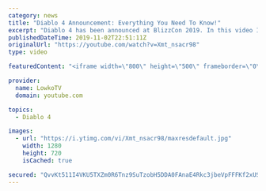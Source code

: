 ```yaml
---
category: news
title: "Diablo 4 Announcement: Everything You Need To Know!"
excerpt: "Diablo 4 has been announced at BlizzCon 2019. In this video I go over everything you need to know about this upcoming Blizzard Entertainment game."
publishedDateTime: 2019-11-02T22:51:11Z
originalUrl: "https://youtube.com/watch?v=Xmt_nsacr98"
type: video

featuredContent: "<iframe width=\"800\" height=\"500\" frameborder=\"0\" src=\"https://www.youtube.com/embed/Xmt_nsacr98\" allow=\"accelerometer; autoplay; encrypted-media; gyroscope; picture-in-picture\" allowfullscreen></iframe>"

provider:
  name: LowkoTV
  domain: youtube.com

topics:
  - Diablo 4

images:
  - url: "https://i.ytimg.com/vi/Xmt_nsacr98/maxresdefault.jpg"
    width: 1280
    height: 720
    isCached: true

secured: "QvvKt511I4VKU5TXZm0R6Tnz9SuTzobH5DDA0FAnaE4Rkc3jbeVpFFFKf2xUShUclgoTbpzagdzoGsMkd/7+uclwfZB4EFfbT9d9iaJ5Oj5FEn+pmS0OlJZVghMV2lIOXYuCKCOyf1JqtCCPz1yy/GeeTbzZDlFa4+rjavs4yaEdlhmZripNKDR8Yj7K8k2wNPhov9QhvZbJHYmayykoch07L4q7IHSSw0jWCdSEDlGqxNtlCkz7TgX0ZcBR24vjv/xG0Um1HhFrvR0yIsqOEA51BayeWYW1NXjy9PnTyIBqA2CQsB182fWjRqElziPw7vvgFDZGSQQ5Ek6gCIoAn0JzP0ObZOf2AHTZ96CaDwisixaDrV2GYeeulkuGtjPka6TiIAxeGOH7DMERJaWWWYNW0T4oWuhWIiMM3/dtfqcPD+WxZKrLH8wWLaMbjxrQ;JFq7DExMCGAXgzdxdS7eeg=="
---
```



